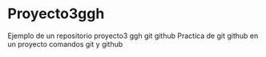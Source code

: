 # Proyecto3ggh
Ejemplo de un repositorio proyecto3 ggh git github
Practica de git github en un proyecto
comandos git y github
